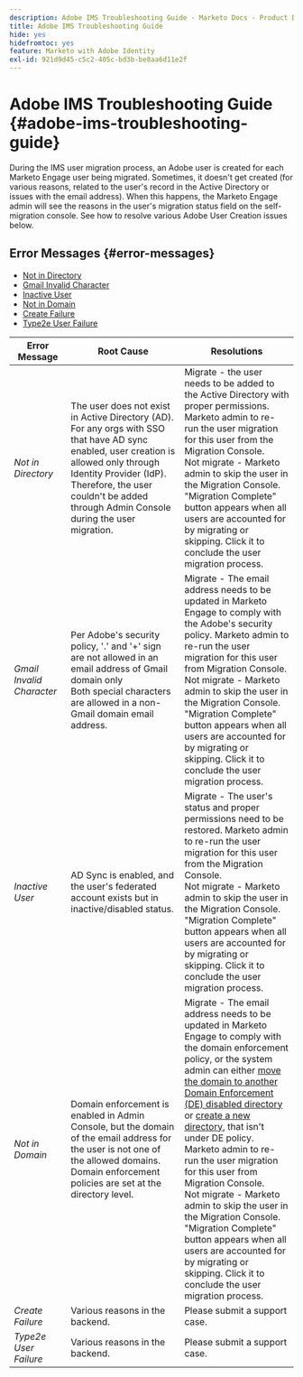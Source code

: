 ```yaml
---
description: Adobe IMS Troubleshooting Guide - Marketo Docs - Product Documentation
title: Adobe IMS Troubleshooting Guide
hide: yes
hidefromtoc: yes
feature: Marketo with Adobe Identity
exl-id: 921d9d45-c5c2-405c-bd3b-be8aa6d11e2f
---
```

# Adobe IMS Troubleshooting Guide {#adobe-ims-troubleshooting-guide}

During the IMS user migration process, an Adobe user is created for each Marketo Engage user being migrated. Sometimes, it doesn't get created (for various reasons, related to the user's record in the Active Directory or issues with the email address). When this happens, the Marketo Engage admin will see the reasons in the user's migration status field on the self-migration console. See how to resolve various Adobe User Creation issues below.

## Error Messages {#error-messages}

* <a href="#not-in-directory">Not in Directory</a>
* <a href="#gmail-invalid-character">Gmail Invalid Character</a>
* <a href="#inactive-user">Inactive User</a>
* <a href="#not-in-domain">Not in Domain</a>
* <a href="#create-failure">Create Failure</a>
* <a href="#type2e-user-failure">Type2e User Failure</a>

<table>
<thead>
  <tr>
    <th style="width:20%">Error Message</th>
    <th style="width:40%">Root Cause</th>
    <th style="width:40%">Resolutions</th>
  </tr>
  </thead>
<tbody>
  <tr>
    <td><i><a id="not-in-directory">Not in Directory</a></i></td>
    <td>The user does not exist in Active Directory (AD). For any orgs with SSO that have AD sync enabled, user creation is allowed only through Identity Provider (IdP). Therefore, the user couldn't be added through Admin Console during the user migration.</td>
    <td>Migrate - the user needs to be added to the Active Directory with proper permissions. Marketo admin to re-run the user migration for this user from the Migration Console. 
    <br>Not migrate - Marketo admin to skip the user in the Migration Console. "Migration Complete" button appears when all users are accounted for by migrating or skipping. Click it to conclude the user migration process.</td>
  </tr>
  <tr>
    <td><i><a id="gmail-invalid-character">Gmail Invalid Character</a></i></td>
    <td>Per Adobe's security policy, '.' and '+' sign are not allowed in an email address of Gmail domain only  
    <br>Both special characters are allowed in a non-Gmail domain email address. </td>
    <td>Migrate - The email address needs to be updated in Marketo Engage to comply with the Adobe's security policy. Marketo admin to re-run the user migration for this user from Migration Console.<br>Not migrate - Marketo admin to skip the user in the Migration Console. "Migration Complete" button appears when all users are accounted for by migrating or skipping. Click it to conclude the user migration process.</td>
  </tr>
  <tr>
    <td><i><a id="inactive-user">Inactive User</a></i></td>
    <td>AD Sync is enabled, and the user's federated account exists but in inactive/disabled status.</td>
    <td>Migrate - The user's status and proper permissions need to be restored. Marketo admin to re-run the user migration for this user from the Migration Console.
    <br>Not migrate - Marketo admin to skip the user in the Migration Console. "Migration Complete" button appears when all users are accounted for by migrating or skipping. Click it to conclude the user migration process.</td>
  </tr>
  <tr>
    <td><i><a id="not-in-domain">Not in Domain</a></i></td>
    <td>Domain enforcement is enabled in Admin Console, but the domain of the email address for the user is not one of the allowed domains. 
    <br>Domain enforcement policies are set at the directory level.</td>
    <td>Migrate - The email address needs to be updated in Marketo Engage to comply with the domain enforcement policy, or the system admin can either <a href="https://helpx.adobe.com/enterprise/using/manage-domains-directories.html#move-domains-across-directories"> 
    move the domain to another Domain Enforcement (DE) disabled directory </a>or <a href="https://helpx.adobe.com/enterprise/using/set-up-identity.html">create a new directory</a>, that isn't under DE policy. Marketo admin to re-run the user migration for this user from Migration Console. <br>Not migrate - Marketo admin to skip the user in the Migration Console. "Migration Complete" button appears when all users are accounted for by migrating or skipping. Click it to conclude the user migration process.</td>
  </tr>
  <tr>
    <td><i><a id="create-failure">Create Failure</a></i></td>
    <td>Various reasons in the backend.</td>
    <td>Please submit a support case.</td>
  </tr>
  <tr>
    <td><i><a id="type2e-user-failure">Type2e User Failure</a></i></td>
    <td>Various reasons in the backend.</td>
    <td>Please submit a support case.</td>
  </tr>
</tbody>
</table>
